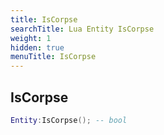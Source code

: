 ```yaml
---
title: IsCorpse
searchTitle: Lua Entity IsCorpse
weight: 1
hidden: true
menuTitle: IsCorpse
---
```

## IsCorpse
```lua
Entity:IsCorpse(); -- bool
```